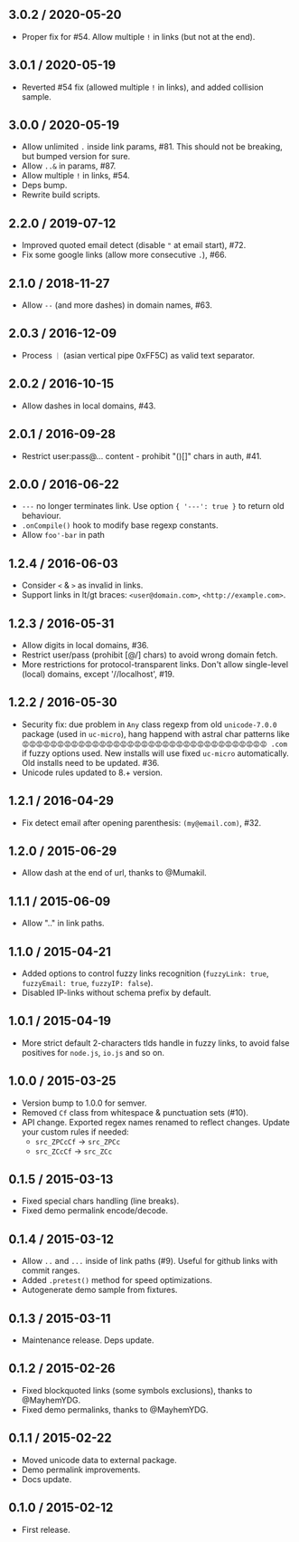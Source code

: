 3.0.2 / 2020-05-20
------------------

- Proper fix for #54. Allow multiple `!` in links (but not at the end).

3.0.1 / 2020-05-19
------------------

- Reverted #54 fix (allowed multiple `!` in links), and added collision sample.

3.0.0 / 2020-05-19
------------------

- Allow unlimited `.` inside link params, #81. This should not be breaking, but bumped version for sure.
- Allow `..&` in params, #87.
- Allow multiple `!` in links, #54.
- Deps bump.
- Rewrite build scripts.

2.2.0 / 2019-07-12
------------------

- Improved quoted email detect (disable `"` at email start), #72.
- Fix some google links (allow more consecutive `.`), #66.

2.1.0 / 2018-11-27
------------------

- Allow `--` (and more dashes) in domain names, #63.

2.0.3 / 2016-12-09
------------------

- Process `｜` (asian vertical pipe 0xFF5C) as valid text separator.

2.0.2 / 2016-10-15
------------------

- Allow dashes in local domains, #43.

2.0.1 / 2016-09-28
------------------

- Restrict user:pass@... content - prohibit "()[]" chars in auth, #41.

2.0.0 / 2016-06-22
------------------

- `---` no longer terminates link. Use option `{ '---': true }` to return old behaviour.
- `.onCompile()` hook to modify base regexp constants.
- Allow `foo'-bar` in path

1.2.4 / 2016-06-03
------------------

- Consider `<` & `>` as invalid in links.
- Support links in lt/gt braces: `<user@domain.com>`, `<http://example.com>`.

1.2.3 / 2016-05-31
------------------

- Allow digits in local domains, #36.
- Restrict user/pass (prohibit [@/] chars) to avoid wrong domain fetch.
- More restrictions for protocol-transparent links. Don't allow single-level
  (local) domains, except '//localhost', #19.

1.2.2 / 2016-05-30
------------------

- Security fix: due problem in `Any` class regexp from old `unicode-7.0.0`
  package (used in `uc-micro`), hang happend with astral char patterns like
  `😡😡😡😡😡😡😡😡😡😡😡😡😡😡😡😡😡😡😡😡😡😡😡😡😡😡😡😡😡😡😡😡😡😡😡 .com` if fuzzy options used. New installs will
  use fixed `uc-micro` automatically. Old installs need to be updated. #36.
- Unicode rules updated to 8.+ version.

1.2.1 / 2016-04-29
------------------

- Fix detect email after opening parenthesis: `(my@email.com)`, #32.

1.2.0 / 2015-06-29
------------------

- Allow dash at the end of url, thanks to @Mumakil.

1.1.1 / 2015-06-09
------------------

- Allow ".." in link paths.

1.1.0 / 2015-04-21
------------------

- Added options to control fuzzy links recognition (`fuzzyLink: true`,
  `fuzzyEmail: true`, `fuzzyIP: false`).
- Disabled IP-links without schema prefix by default.

1.0.1 / 2015-04-19
------------------

- More strict default 2-characters tlds handle in fuzzy links, to avoid false positives for `node.js`, `io.js` and so
  on.

1.0.0 / 2015-03-25
------------------

- Version bump to 1.0.0 for semver.
- Removed `Cf` class from whitespace & punctuation sets (#10).
- API change. Exported regex names renamed to reflect changes. Update your custom rules if needed:
  - `src_ZPCcCf` -> `src_ZPCc`
  - `src_ZCcCf` -> `src_ZCc`

0.1.5 / 2015-03-13
------------------

- Fixed special chars handling (line breaks).
- Fixed demo permalink encode/decode.

0.1.4 / 2015-03-12
------------------

- Allow `..` and `...` inside of link paths (#9). Useful for github links with commit ranges.
- Added `.pretest()` method for speed optimizations.
- Autogenerate demo sample from fixtures.

0.1.3 / 2015-03-11
------------------

- Maintenance release. Deps update.

0.1.2 / 2015-02-26
------------------

- Fixed blockquoted links (some symbols exclusions), thanks to @MayhemYDG.
- Fixed demo permalinks, thanks to @MayhemYDG.

0.1.1 / 2015-02-22
------------------

- Moved unicode data to external package.
- Demo permalink improvements.
- Docs update.

0.1.0 / 2015-02-12
------------------

- First release.
